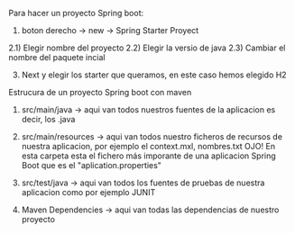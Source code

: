 Para hacer un proyecto Spring boot:

1) boton derecho -> new -> Spring Starter Proyect

2.1) Elegir nombre del proyecto
2.2) Elegir la versio de java
2.3) Cambiar el nombre del paquete incial

3) Next y elegir los starter que queramos, en este caso hemos elegido H2

Estrucura de un proyecto Spring boot con maven

1) src/main/java -> aqui van todos nuestros fuentes de la aplicacion
es decir, los .java

2) src/main/resources -> aqui van todos nuestro ficheros de recursos
de nuestra aplicacion, por ejemplo el context.mxl, nombres.txt
OJO! En esta carpeta esta el fichero más imporante de una aplicacion
Spring Boot que es el "aplication.properties"

3) src/test/java -> aqui van todos los fuentes de pruebas de nuestra
aplicacion como por ejemplo JUNIT

4) Maven Dependencies -> aqui van todas las dependencias de 
nuestro proyecto
